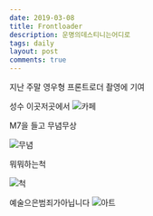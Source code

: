 ```yaml
---
date: 2019-03-08
title: Frontloader
description: 운명의데스티니는어디로
tags: daily
layout: post
comments: true
---
```


지난 주말 영우형 프론트로더 촬영에 기여

성수 이곳저곳에서
![카페](https://lh3.googleusercontent.com/PrnPUTE4xWLShw6iD0ul48OF6w0o_JIxdyyjhdJ2_oZoYAAlhwjP7vmzg1LxbbzfIQ5PWajAN1lJd_nZzlzm3KdacBNQ9bUp2f5TDA-DtpFtCJtO225q5zE89GWyoVc1Cb-SQAd5Fg=w2400)

M7을 들고 무념무상

![무념](https://lh3.googleusercontent.com/ihxTwOCeaj5aSE0feZIHs0-VAUDt94L36yYRwzVZgK10pdu5-TliWScZChLmpW4BnC-mSFgybjRKrEqjLHGgmpYTu_AiGhMGSZ77NVGPfCUn0X4JzXernIbepDYZ1k9VoLAy_CcqXA=h800)

뭐뭐하는척

![척](https://lh3.googleusercontent.com/AOWiXHg7eMsff88IRc25rLR_qwfoHwaqOkuhJNEL4v3n5qSB6hgRA9hpyC3Ihx1vzvI5FzewLmi4WPxI_ooRkHRT6G04JxAOkdxQJaSSW8ctEzeQDhV8aepLG-I7qIqO1VJHttLHnA=h800)

예술으은범죄가아닙니다
![아트](https://lh3.googleusercontent.com/9DcuCLEiDAX3v8OnWuwukFh8jm8lTakoAgxxCjMqpZsG8h-MXVt-wDJ84IZFcMUwJZIZZqzZbgdlAZcKTW-KyeaakNI3wpZ2dSlbCT1NQK64SwYhh3FT79e_3GYyvoNBS0JNrHf-ug=w2400)

